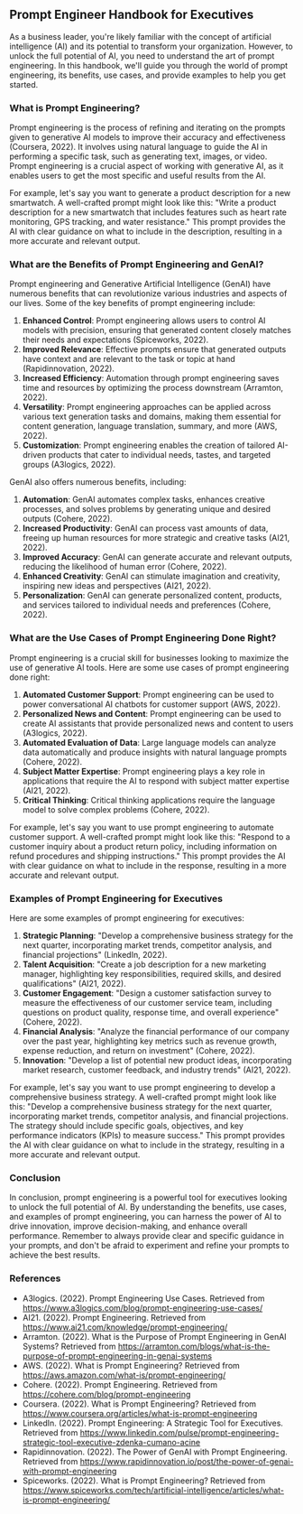 ## Prompt Engineer Handbook for Executives

As a business leader, you're likely familiar with the concept of artificial intelligence (AI) and its potential to transform your organization. However, to unlock the full potential of AI, you need to understand the art of prompt engineering. In this handbook, we'll guide you through the world of prompt engineering, its benefits, use cases, and provide examples to help you get started.

### What is Prompt Engineering?

Prompt engineering is the process of refining and iterating on the prompts given to generative AI models to improve their accuracy and effectiveness (Coursera, 2022). It involves using natural language to guide the AI in performing a specific task, such as generating text, images, or video. Prompt engineering is a crucial aspect of working with generative AI, as it enables users to get the most specific and useful results from the AI.

For example, let's say you want to generate a product description for a new smartwatch. A well-crafted prompt might look like this: "Write a product description for a new smartwatch that includes features such as heart rate monitoring, GPS tracking, and water resistance." This prompt provides the AI with clear guidance on what to include in the description, resulting in a more accurate and relevant output.

### What are the Benefits of Prompt Engineering and GenAI?

Prompt engineering and Generative Artificial Intelligence (GenAI) have numerous benefits that can revolutionize various industries and aspects of our lives. Some of the key benefits of prompt engineering include:

1.  **Enhanced Control**: Prompt engineering allows users to control AI models with precision, ensuring that generated content closely matches their needs and expectations (Spiceworks, 2022).
2.  **Improved Relevance**: Effective prompts ensure that generated outputs have context and are relevant to the task or topic at hand (Rapidinnovation, 2022).
3.  **Increased Efficiency**: Automation through prompt engineering saves time and resources by optimizing the process downstream (Arramton, 2022).
4.  **Versatility**: Prompt engineering approaches can be applied across various text generation tasks and domains, making them essential for content generation, language translation, summary, and more (AWS, 2022).
5.  **Customization**: Prompt engineering enables the creation of tailored AI-driven products that cater to individual needs, tastes, and targeted groups (A3logics, 2022).

GenAI also offers numerous benefits, including:

1.  **Automation**: GenAI automates complex tasks, enhances creative processes, and solves problems by generating unique and desired outputs (Cohere, 2022).
2.  **Increased Productivity**: GenAI can process vast amounts of data, freeing up human resources for more strategic and creative tasks (AI21, 2022).
3.  **Improved Accuracy**: GenAI can generate accurate and relevant outputs, reducing the likelihood of human error (Cohere, 2022).
4.  **Enhanced Creativity**: GenAI can stimulate imagination and creativity, inspiring new ideas and perspectives (AI21, 2022).
5.  **Personalization**: GenAI can generate personalized content, products, and services tailored to individual needs and preferences (Cohere, 2022).

### What are the Use Cases of Prompt Engineering Done Right?

Prompt engineering is a crucial skill for businesses looking to maximize the use of generative AI tools. Here are some use cases of prompt engineering done right:

1.  **Automated Customer Support**: Prompt engineering can be used to power conversational AI chatbots for customer support (AWS, 2022).
2.  **Personalized News and Content**: Prompt engineering can be used to create AI assistants that provide personalized news and content to users (A3logics, 2022).
3.  **Automated Evaluation of Data**: Large language models can analyze data automatically and produce insights with natural language prompts (Cohere, 2022).
4.  **Subject Matter Expertise**: Prompt engineering plays a key role in applications that require the AI to respond with subject matter expertise (AI21, 2022).
5.  **Critical Thinking**: Critical thinking applications require the language model to solve complex problems (Cohere, 2022).

For example, let's say you want to use prompt engineering to automate customer support. A well-crafted prompt might look like this: "Respond to a customer inquiry about a product return policy, including information on refund procedures and shipping instructions." This prompt provides the AI with clear guidance on what to include in the response, resulting in a more accurate and relevant output.

### Examples of Prompt Engineering for Executives

Here are some examples of prompt engineering for executives:

1.  **Strategic Planning**: "Develop a comprehensive business strategy for the next quarter, incorporating market trends, competitor analysis, and financial projections" (LinkedIn, 2022).
2.  **Talent Acquisition**: "Create a job description for a new marketing manager, highlighting key responsibilities, required skills, and desired qualifications" (AI21, 2022).
3.  **Customer Engagement**: "Design a customer satisfaction survey to measure the effectiveness of our customer service team, including questions on product quality, response time, and overall experience" (Cohere, 2022).
4.  **Financial Analysis**: "Analyze the financial performance of our company over the past year, highlighting key metrics such as revenue growth, expense reduction, and return on investment" (Cohere, 2022).
5.  **Innovation**: "Develop a list of potential new product ideas, incorporating market research, customer feedback, and industry trends" (AI21, 2022).

For example, let's say you want to use prompt engineering to develop a comprehensive business strategy. A well-crafted prompt might look like this: "Develop a comprehensive business strategy for the next quarter, incorporating market trends, competitor analysis, and financial projections. The strategy should include specific goals, objectives, and key performance indicators (KPIs) to measure success." This prompt provides the AI with clear guidance on what to include in the strategy, resulting in a more accurate and relevant output.

### Conclusion

In conclusion, prompt engineering is a powerful tool for executives looking to unlock the full potential of AI. By understanding the benefits, use cases, and examples of prompt engineering, you can harness the power of AI to drive innovation, improve decision-making, and enhance overall performance. Remember to always provide clear and specific guidance in your prompts, and don't be afraid to experiment and refine your prompts to achieve the best results.

### References

*   A3logics. (2022). Prompt Engineering Use Cases. Retrieved from <https://www.a3logics.com/blog/prompt-engineering-use-cases/>
*   AI21. (2022). Prompt Engineering. Retrieved from <https://www.ai21.com/knowledge/prompt-engineering/>
*   Arramton. (2022). What is the Purpose of Prompt Engineering in GenAI Systems? Retrieved from <https://arramton.com/blogs/what-is-the-purpose-of-prompt-engineering-in-genai-systems>
*   AWS. (2022). What is Prompt Engineering? Retrieved from <https://aws.amazon.com/what-is/prompt-engineering/>
*   Cohere. (2022). Prompt Engineering. Retrieved from <https://cohere.com/blog/prompt-engineering>
*   Coursera. (2022). What is Prompt Engineering? Retrieved from <https://www.coursera.org/articles/what-is-prompt-engineering>
*   LinkedIn. (2022). Prompt Engineering: A Strategic Tool for Executives. Retrieved from <https://www.linkedin.com/pulse/prompt-engineering-strategic-tool-executive-zdenka-cumano-acine>
*   Rapidinnovation. (2022). The Power of GenAI with Prompt Engineering. Retrieved from <https://www.rapidinnovation.io/post/the-power-of-genai-with-prompt-engineering>
*   Spiceworks. (2022). What is Prompt Engineering? Retrieved from <https://www.spiceworks.com/tech/artificial-intelligence/articles/what-is-prompt-engineering/>